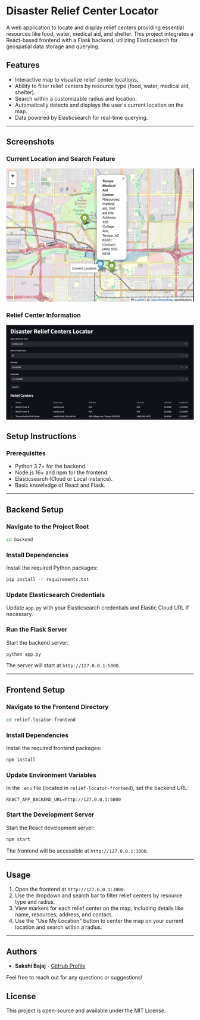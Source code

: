 # Disaster Relief Center Locator

A web application to locate and display relief centers providing essential resources like food, water, medical aid, and shelter. This project integrates a React-based frontend with a Flask backend, utilizing Elasticsearch for geospatial data storage and querying.

## Features

- Interactive map to visualize relief center locations.
- Ability to filter relief centers by resource type (food, water, medical aid, shelter).
- Search within a customizable radius and location.
- Automatically detects and displays the user's current location on the map.
- Data powered by Elasticsearch for real-time querying.

---
## Screenshots
### Current Location and Search Feature
![Current Location and Search Feature](s2.png)

### Relief Center Information
![Relief Center Information](s1.png)




## Setup Instructions

### Prerequisites

- Python 3.7+ for the backend.
- Node.js 16+ and npm for the frontend.
- Elasticsearch (Cloud or Local instance).
- Basic knowledge of React and Flask.

---

## Backend Setup

### Navigate to the Project Root

```bash
cd backend
```

### Install Dependencies

Install the required Python packages:

```bash
pip install -r requirements.txt
```

### Update Elasticsearch Credentials

Update `app.py` with your Elasticsearch credentials and Elastic Cloud URL if necessary.

### Run the Flask Server

Start the backend server:

```bash
python app.py
```

The server will start at `http://127.0.0.1:5000`.

---

## Frontend Setup

### Navigate to the Frontend Directory

```bash
cd relief-locator-frontend
```

### Install Dependencies

Install the required frontend packages:

```bash
npm install
```

### Update Environment Variables

In the `.env` file (located in `relief-locator-frontend`), set the backend URL:

```env
REACT_APP_BACKEND_URL=http://127.0.0.1:5000
```

### Start the Development Server

Start the React development server:

```bash
npm start
```

The frontend will be accessible at `http://127.0.0.1:3000`.

---

## Usage

1. Open the frontend at `http://127.0.0.1:3000`.
2. Use the dropdown and search bar to filter relief centers by resource type and radius.
3. View markers for each relief center on the map, including details like name, resources, address, and contact.
4. Use the "Use My Location" button to center the map on your current location and search within a radius.

---

## Authors

- **Sakshi Bajaj** - [GitHub Profile](https://github.com/skshbjj)

Feel free to reach out for any questions or suggestions!


## License

This project is open-source and available under the MIT License.
